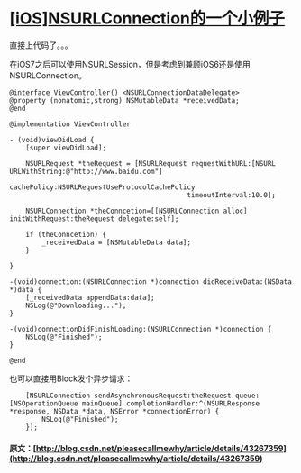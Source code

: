 #  [ [iOS]NSURLConnection的一个小例子 ](/pleasecallmewhy/article/details/43267359)

直接上代码了。。。 

  


在iOS7之后可以使用NSURLSession，但是考虑到兼顾iOS6还是使用NSURLConnection。 

  


  

    
    
    @interface ViewController() <NSURLConnectionDataDelegate>
    @property (nonatomic,strong) NSMutableData *receivedData;
    @end
    
    @implementation ViewController
    
    - (void)viewDidLoad {
        [super viewDidLoad];
    
        NSURLRequest *theRequest = [NSURLRequest requestWithURL:[NSURL URLWithString:@"http://www.baidu.com"]
                                                    cachePolicy:NSURLRequestUseProtocolCachePolicy
                                                timeoutInterval:10.0];
    
        NSURLConnection *theConncetion=[[NSURLConnection alloc] initWithRequest:theRequest delegate:self];
    
        if (theConncetion) {
            _receivedData = [NSMutableData data];
        }
    
    }
    
    -(void)connection:(NSURLConnection *)connection didReceiveData:(NSData *)data {
        [_receivedData appendData:data];
        NSLog(@"Downloading...");
    }
    
    -(void)connectionDidFinishLoading:(NSURLConnection *)connection {
        NSLog(@"Finished");
    }
    
    @end
    

  


也可以直接用Block发个异步请求： 
    
    
        [NSURLConnection sendAsynchronousRequest:theRequest queue:[NSOperationQueue mainQueue] completionHandler:^(NSURLResponse *response, NSData *data, NSError *connectionError) {
            NSLog(@"Finished");
        }];

  
  

#### 原文：[http://blog.csdn.net/pleasecallmewhy/article/details/43267359](http://blog.csdn.net/pleasecallmewhy/article/details/43267359)
